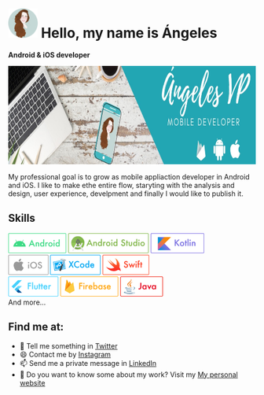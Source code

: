 # <img height="60" src="https://github.com/AVazPar/AvazPar/blob/main/images/angeles.png?raw=true"> Hello, my name is Ángeles
<b>Android & iOS developer</b>

<img height="200" src="https://github.com/AVazPar/AvazPar/blob/main/images/portada_angeles.jpeg?raw=true">

My professional goal is to grow as mobile appliaction developer in Android and iOS. I like to make ethe entire flow, staryting with the analysis and design, user experience, develpment and finally I would like to publish it.


## Skills
<a href="https://developer.android.com/studio" target="_blank"><img src="https://github.com/AVazPar/AvazPar/blob/main/images/skills/skill_android.png?raw=true" alt="Android" height="41"></a>
<a href="https://developer.android.com/studio" target="_blank"><img src="https://github.com/AVazPar/AvazPar/blob/main/images/skills/skill_android_studio.png?raw=true" alt="Android Studio" height="41"></a>
<a href="https://developer.android.com/studio" target="_blank"><img src="https://github.com/AVazPar/AvazPar/blob/main/images/skills/skill_kotlin.png?raw=true" alt="Kotlin" height="41"></a>
<br />
<a href="https://developer.android.com/studio" target="_blank"><img src="https://github.com/AVazPar/AvazPar/blob/main/images/skills/skill_ios.png?raw=true" alt="iOS" height="41"></a>
<a href="https://developer.android.com/studio" target="_blank"><img src="https://github.com/AVazPar/AvazPar/blob/main/images/skills/skill_xcode.png?raw=true" alt="Xcode" height="41"></a>
<a href="https://developer.android.com/studio" target="_blank"><img src="https://github.com/AVazPar/AvazPar/blob/main/images/skills/skill_swift.png?raw=true" alt="Swift" height="41"></a>
<br />
<a href="https://developer.android.com/studio" target="_blank"><img src="https://github.com/AVazPar/AvazPar/blob/main/images/skills/skill_flutter.png?raw=true" alt="Flutter" height="41"></a>
<a href="https://developer.android.com/studio" target="_blank"><img src="https://github.com/AVazPar/AvazPar/blob/main/images/skills/skill_firebase.png?raw=true" alt="Firebase" height="41"></a>
<a href="https://developer.android.com/studio" target="_blank"><img src="https://github.com/AVazPar/AvazPar/blob/main/images/skills/skill_java.png?raw=true" alt="Java" height="41"></a>
<br />
And more...

## Find me at:
* 💬 Tell me something in <a href="https://twitter.com/avazpar" target="_blank">Twitter</a> 
* 😄 Contact me by <a href="https://www.instagram.com/vp.angeles/" target="_blank">Instagram</a> 
* 📫 Send me a private message in <a href="https://www.linkedin.com/in/ángeles-vázquez-parra-45b8594a/" target="_blank">LinkedIn</a> 
* 🌱 Do you want to know some about my work? Visit my <a href="https://avazpar.github.io/cv/" target="_blank">My personal website</a> 
